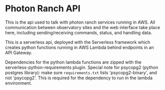 # Photon Ranch API

This is the api used to talk with photon ranch services running in AWS. All communication between observatory sites and the web interface take place here, including sending/receiving commands, status, and handling data.

This is a serverless api, deployed with the Serverless framework which creates python functions running in AWS Lambda behind endpoints in an API Gateway.

Dependencies for the python lambda functions are zipped with the serverless-python-requirements plugin. Special note for psycopg2 (python postgres library): make sure `requirements.txt` lists 'psycopg2-binary', and not 'psycopg2'. This is required for the dependency to run in the lambda environment.
